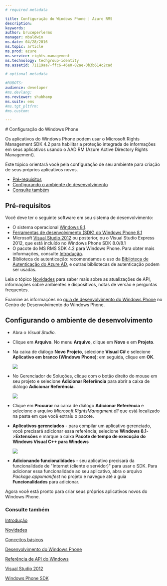 ```yaml
---
# required metadata

title: Configuração do Windows Phone | Azure RMS
description:
keywords:
author: bruceperlerms
manager: mbaldwin
ms.date: 04/28/2016
ms.topic: article
ms.prod: azure
ms.service: rights-management
ms.technology: techgroup-identity
ms.assetid: 71119aa7-ffc6-46e0-82ae-0b3b614c2cad

# optional metadata

#ROBOTS:
audience: developer
#ms.devlang:
ms.reviewer: shubhamp
ms.suite: ems
#ms.tgt_pltfrm:
#ms.custom:

---
```


﻿# Configuração do Windows Phone


Os aplicativos do Windows Phone podem usar o Microsoft Rights Management SDK 4.2 para habilitar a proteção integrada de informações em seus aplicativos usando o AAD RM (Azure Active Directory Rights Management).

Este tópico orientará você pela configuração de seu ambiente para criação de seus próprios aplicativos novos.

-   [Pré-requisitos](#prerequisites)
-   [Configurando o ambiente de desenvolvimento](#configuring_your_development_environment)
-   [Consulte também](#see_also)

## Pré-requisitos


Você deve ter o seguinte software em seu sistema de desenvolvimento:

-   O sistema operacional [Windows 8.1](http://windows.microsoft.com/en-US/windows-8/meet).
-   [Ferramentas de desenvolvimento (SDK) do Windows Phone 8.1](http://dev.windowsphone.com/en-us/downloadsdk)
-   Microsoft [Visual Studio 2012](http://www.microsoft.com/visualstudio/eng/products/visual-studio-overview) ou posterior, ou o Visual Studio Express 2012, que está incluído no Windows Phone SDK 8.0/8.1
-   O pacote do MS RMS SDK 4.2 para Windows Phone. Para obter mais informações, consulte [Introdução](get-started.md).
-   Biblioteca de autenticação: recomendamos o uso da [Biblioteca de Autenticação do Azure AD](https://msdn.microsoft.com/en-us/library/jj573266.aspx), e outras bibliotecas de autenticação podem ser usadas.

Leia o tópico [Novidades](release-notes.md) para saber mais sobre as atualizações de API, informações sobre ambientes e dispositivos, notas de versão e perguntas frequentes.

Examine as informações no [guia de desenvolvimento do Windows Phone](https://msdn.microsoft.com/en-us/library/windowsphone/develop/ff402535.aspx) no Centro de Desenvolvimento do Windows Phone.

## Configurando o ambiente de desenvolvimento


-   Abra o *Visual Studio*.
-   Clique em **Arquivo**. No menu **Arquivo**, clique em **Novo** e em **Projeto**.
-   Na caixa de diálogo **Novo Projeto**, selecione **Visual C#** e selecione **Aplicativo em branco (Windows Phone)**; em seguida, clique em **OK**.

    ![](../media/wpsetup-newproj.png)

-   No Gerenciador de Soluções, clique com o botão direito do mouse em seu projeto e selecione **Adicionar Referência** para abrir a caixa de diálogo **Adicionar Referência**.

    ![](../media/wpsetup-addref.png)

-   Clique em **Procurar** na caixa de diálogo **Adicionar Referência** e selecione o arquivo *Microsoft.RightsManagment.dll* que está localizado na pasta em que você extraiu o pacote.
-   **Aplicativos gerenciados** - para compilar um aplicativo gerenciado, você precisará adicionar essa referência; selecione **Windows 8.1**-&gt;**Extensões** e marque a caixa **Pacote de tempo de execução do Windows Visual C++ para Windows**

    ![](../media/wpsetup-refmngr.png)

-   **Adicionando funcionalidades** - seu aplicativo precisará da funcionalidade de "Internet (cliente e servidor)" para usar o SDK. Para adicionar essa funcionalidade ao seu aplicativo, abra o arquivo *Package.appxmanifest* no projeto e navegue até a guia **Funcionalidades** para adicionar.

Agora você está pronto para criar seus próprios aplicativos novos do Windows Phone.

### Consulte também

[Introdução](get-started.md)

[Novidades](release-notes.md)

[Conceitos básicos](core-concepts.md)

[Desenvolvimento do Windows Phone](https://msdn.microsoft.com/en-us/library/windowsphone/develop/ff402535.aspx)

[Referência de API do Windows](/rights-management/sdk/4.2/api/winrt/Microsoft.RightsManagement)

[Visual Studio 2012](http://www.microsoft.com/visualstudio/eng/products/visual-studio-overview)

[Windows Phone SDK](http://dev.windowsphone.com/en-us/downloadsdk)

 

 





<!--HONumber=Apr16_HO3-->


